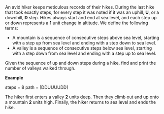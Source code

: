 An avid hiker keeps meticulous records of their hikes. During the last hike that took exactly  steps, for every step it was noted if it was an uphill, **U**, or a downhill, **D** step. Hikes always start and end at sea level, and each step up or down represents a **1** unit change in altitude. We define the following terms:
- A mountain is a sequence of consecutive steps above sea level, starting with a step up from sea level and ending with a step down to sea level.
- A valley is a sequence of consecutive steps below sea level, starting with a step down from sea level and ending with a step up to sea level.

Given the sequence of up and down steps during a hike, find and print the number of valleys walked through.

**Example**

steps = 8 path = [DDUUUUDD]


The hiker first enters a valley **2** units deep. Then they climb out and up onto a mountain **2** units high. Finally, the hiker returns to sea level and ends the hike.
